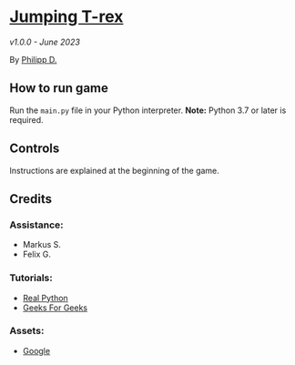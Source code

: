 # [Jumping T-rex](https://github.com/iqnite/Jumper)

*v1.0.0 - June 2023*

By [Philipp D.](https://ggigabyte.repl.co/)

## How to run game

Run the `main.py` file in your Python interpreter.
**Note:** Python 3.7 or later is required.

## Controls

Instructions are explained at the beginning of the game.

## Credits

### Assistance:
- Markus S.
- Felix G.

### Tutorials:
- [Real Python](https://realpython.com/)
- [Geeks For Geeks](https://geeksforgeeks.org/)

### Assets:
- [Google](https://google.com/)

